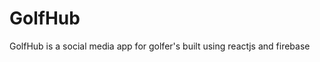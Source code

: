 <h1>GolfHub</h1>

<p>GolfHub is a social media app for golfer's built using reactjs and firebase</p>


